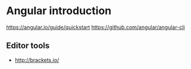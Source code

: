 # Angular introduction
https://angular.io/guide/quickstart
https://github.com/angular/angular-cli

## Editor tools

* http://brackets.io/
